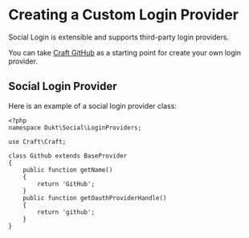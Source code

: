 # Creating a Custom Login Provider

Social Login is extensible and supports third-party login providers.

You can take [Craft GitHub](https://github.com/dukt/craft-github) as a starting point for create your own login provider.

## Social Login Provider

Here is an example of a social login provider class:

    <?php
    namespace Dukt\Social\LoginProviders;

    use Craft\Craft;

    class Github extends BaseProvider
    {
        public function getName()
        {
            return 'GitHub';
        }
        public function getOauthProviderHandle()
        {
            return 'github';
        }
    }
